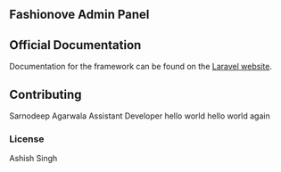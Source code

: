 ## Fashionove Admin Panel

## Official Documentation

Documentation for the framework can be found on the [Laravel website](http://laravel.com/docs).

## Contributing

Sarnodeep Agarwala
Assistant Developer
hello world
hello world again

### License

Ashish Singh
